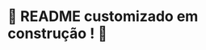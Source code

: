 # :construction: README customizado em construção ! :construction:
<!-- 
# Projeto Music Streaming -  :construction: Em Construção!  :construction:

# Sobre
Este projeto foi desenvolvido durante o Módulo 2 - Front-End do curso de Desenvolvimento Web da Trybe. Atualmente estou fazendo algumas modificações.

Esta aplicação construída em React.js consiste em um site de streaming de de músicas que consome a API do iTunes. A pessoa usuária poderá navegar por diversas páginas ao logar, criar um perfil, pesquisar por artistas e bandas, visualizar álbuns disponíveis, reproduzir uma prévia das faixas e criar uma lista de favoritas. 

Os arquivos desenvolvidos por mim estão nas pastas pages e components.

Os demais foram desenvolvidos pelo time da Trybe.

## Técnologias usadas

React.js, Javascript.

## Instalando Dependências

```bash
cd src/
npm install
``` 

## Executando aplicação

  ```
    cd src/ && npm start
  ```

Criar links de navegação na aplicação com o componente Link;
-->
